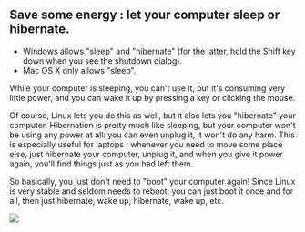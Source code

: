<?php require("../../entete.php");?> <?php require("../../base.php");?> <?php require("../../fonctions.php");?>

<div id="corps">

<h2>Save some energy : let your computer sleep or hibernate.</h2>

<ul>
<li>Windows allows "sleep" and "hibernate" (for the latter, hold the Shift key down when you see the shutdown 
dialog).</li>
<li>Mac OS X only allows "sleep".</li>
</ul>

While your computer is sleeping, you can't use it, but it's consuming 
very little power, and you can wake it up by pressing a key or clicking 
the mouse.

Of course, Linux lets you do this as well, but it also lets you 
"hibernate" your computer. Hibernation is pretty much like sleeping, but 
your computer won't be using any power at all: you can even unplug it, 
it won't do any harm. This is especially useful for laptops : whenever 
you need to move some place else, just hibernate your computer, unplug 
it, and when you give it power again, you'll find things just as you had 
left them.

So basically, you just don't need to "boot" your computer again! 
Since Linux is very stable and seldom needs to reboot, you can just boot 
it once and for all, then just hibernate, wake up, hibernate, wake up, 
etc.

<img src="Images/suspend_hibernate_thumb.png" />

</div>


